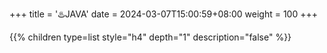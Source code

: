 +++
title = '♨️JAVA'
date = 2024-03-07T15:00:59+08:00
weight = 100
+++


{{% children type=list style="h4" depth="1" description="false" %}}